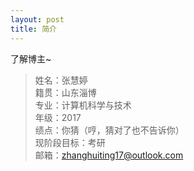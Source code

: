 ```yaml
---
layout: post
title: 简介
---
```


了解博主~

> 姓名：张慧婷<br>
> 籍贯：山东淄博<br>
> 专业：计算机科学与技术<br>
> 年级：2017<br>
> 绩点：你猜（哼，猜对了也不告诉你）<br>
> 现阶段目标：考研<br>
> 邮箱：zhanghuiting17@outlook.com
